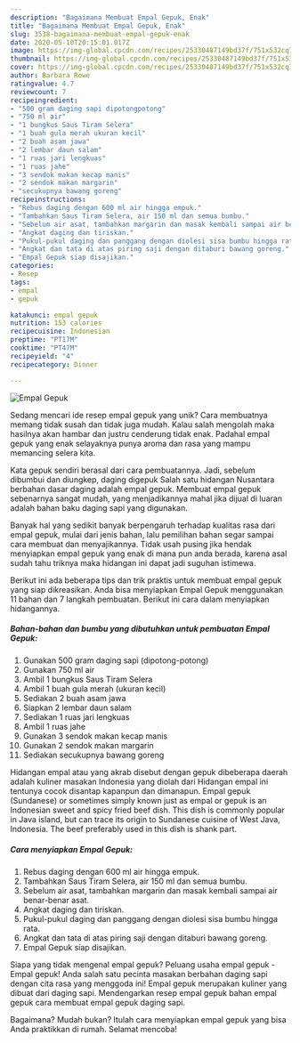 ```yaml
---
description: "Bagaimana Membuat Empal Gepuk, Enak"
title: "Bagaimana Membuat Empal Gepuk, Enak"
slug: 3538-bagaimana-membuat-empal-gepuk-enak
date: 2020-05-10T20:15:01.017Z
image: https://img-global.cpcdn.com/recipes/25330487149bd37f/751x532cq70/empal-gepuk-foto-resep-utama.jpg
thumbnail: https://img-global.cpcdn.com/recipes/25330487149bd37f/751x532cq70/empal-gepuk-foto-resep-utama.jpg
cover: https://img-global.cpcdn.com/recipes/25330487149bd37f/751x532cq70/empal-gepuk-foto-resep-utama.jpg
author: Barbara Rowe
ratingvalue: 4.7
reviewcount: 7
recipeingredient:
- "500 gram daging sapi dipotongpotong"
- "750 ml air"
- "1 bungkus Saus Tiram Selera"
- "1 buah gula merah ukuran kecil"
- "2 buah asam jawa"
- "2 lembar daun salam"
- "1 ruas jari lengkuas"
- "1 ruas jahe"
- "3 sendok makan kecap manis"
- "2 sendok makan margarin"
- "secukupnya bawang goreng"
recipeinstructions:
- "Rebus daging dengan 600 ml air hingga empuk."
- "Tambahkan Saus Tiram Selera, air 150 ml dan semua bumbu."
- "Sebelum air asat, tambahkan margarin dan masak kembali sampai air benar-benar asat."
- "Angkat daging dan tiriskan."
- "Pukul-pukul daging dan panggang dengan diolesi sisa bumbu hingga rata."
- "Angkat dan tata di atas piring saji dengan ditaburi bawang goreng."
- "Empal Gepuk siap disajikan."
categories:
- Resep
tags:
- empal
- gepuk

katakunci: empal gepuk 
nutrition: 153 calories
recipecuisine: Indonesian
preptime: "PT17M"
cooktime: "PT47M"
recipeyield: "4"
recipecategory: Dinner

---
```



![Empal Gepuk](https://img-global.cpcdn.com/recipes/25330487149bd37f/751x532cq70/empal-gepuk-foto-resep-utama.jpg)

Sedang mencari ide resep empal gepuk yang unik? Cara membuatnya memang tidak susah dan tidak juga mudah. Kalau salah mengolah maka hasilnya akan hambar dan justru cenderung tidak enak. Padahal empal gepuk yang enak selayaknya punya aroma dan rasa yang mampu memancing selera kita.

Kata gepuk sendiri berasal dari cara pembuatannya. Jadi, sebelum dibumbui dan diungkep, daging digepuk Salah satu hidangan Nusantara berbahan dasar daging adalah empal gepuk. Membuat empal gepuk sebenarnya sangat mudah, yang menjadikannya mahal jika dijual di luaran adalah bahan baku daging sapi yang digunakan.

Banyak hal yang sedikit banyak berpengaruh terhadap kualitas rasa dari empal gepuk, mulai dari jenis bahan, lalu pemilihan bahan segar sampai cara membuat dan menyajikannya. Tidak usah pusing jika hendak menyiapkan empal gepuk yang enak di mana pun anda berada, karena asal sudah tahu triknya maka hidangan ini dapat jadi suguhan istimewa.


Berikut ini ada beberapa tips dan trik praktis untuk membuat empal gepuk yang siap dikreasikan. Anda bisa menyiapkan Empal Gepuk menggunakan 11 bahan dan 7 langkah pembuatan. Berikut ini cara dalam menyiapkan hidangannya.

<!--inarticleads1-->

##### Bahan-bahan dan bumbu yang dibutuhkan untuk pembuatan Empal Gepuk:

1. Gunakan 500 gram daging sapi (dipotong-potong)
1. Gunakan 750 ml air
1. Ambil 1 bungkus Saus Tiram Selera
1. Ambil 1 buah gula merah (ukuran kecil)
1. Sediakan 2 buah asam jawa
1. Siapkan 2 lembar daun salam
1. Sediakan 1 ruas jari lengkuas
1. Ambil 1 ruas jahe
1. Gunakan 3 sendok makan kecap manis
1. Gunakan 2 sendok makan margarin
1. Sediakan secukupnya bawang goreng


Hidangan empal atau yang akrab disebut dengan gepuk dibeberapa daerah adalah kuliner masakan Indonesia yang diolah dari Hidangan empal ini tentunya cocok disantap kapanpun dan dimanapun. Empal gepuk (Sundanese) or sometimes simply known just as empal or gepuk is an Indonesian sweet and spicy fried beef dish. This dish is commonly popular in Java island, but can trace its origin to Sundanese cuisine of West Java, Indonesia. The beef preferably used in this dish is shank part. 

<!--inarticleads2-->

##### Cara menyiapkan Empal Gepuk:

1. Rebus daging dengan 600 ml air hingga empuk.
1. Tambahkan Saus Tiram Selera, air 150 ml dan semua bumbu.
1. Sebelum air asat, tambahkan margarin dan masak kembali sampai air benar-benar asat.
1. Angkat daging dan tiriskan.
1. Pukul-pukul daging dan panggang dengan diolesi sisa bumbu hingga rata.
1. Angkat dan tata di atas piring saji dengan ditaburi bawang goreng.
1. Empal Gepuk siap disajikan.


Siapa yang tidak mengenal empal gepuk? Peluang usaha empal gepuk -Empal gepuk! Anda salah satu pecinta masakan berbahan daging sapi dengan cita rasa yang menggoda ini! Empal gepuk merupakan kuliner yang dibuat dari daging sapi. Mendengarkan resep empal gepuk bahan empal gepuk cara membuat empal gepuk daging sapi. 

Bagaimana? Mudah bukan? Itulah cara menyiapkan empal gepuk yang bisa Anda praktikkan di rumah. Selamat mencoba!
